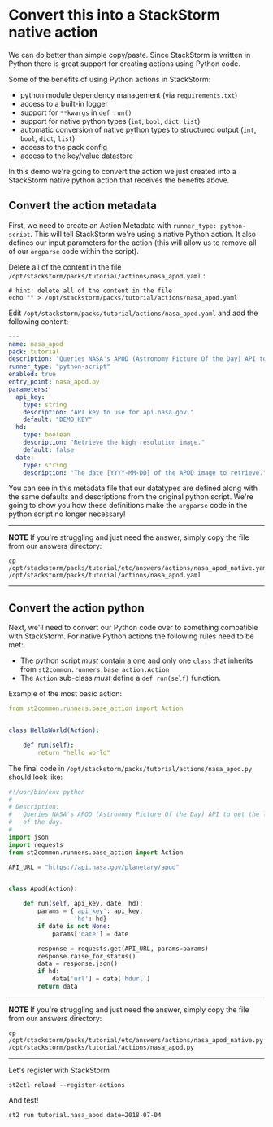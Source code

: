 # Convert this into a StackStorm native action

We can do better than simple copy/paste.
Since StackStorm is written in Python there is great support for creating actions
using Python code.

Some of the benefits of using Python actions in StackStorm:

* python module dependency management (via `requirements.txt`)
* access to a built-in logger
* support for `**kwargs` in `def run()`
* support for native python types (`int`, `bool`, `dict`, `list`)
* automatic conversion of native python types to structured output (`int`, `bool`, `dict`, `list`)
* access to the pack config
* access to the key/value datastore

In this demo we're going to convert the action we just created into a
StackStorm native python action that receives the benefits above.

## Convert the action metadata

First, we need to create an Action Metadata with `runner_type: python-script`.
This will tell StackStorm we're using a native Python action. It also defines our input
parameters for the action (this will allow us to remove all of our `argparse` code within
the script).

Delete all of the content in the file `/opt/stackstorm/packs/tutorial/actions/nasa_apod.yaml` :

```shell
# hint: delete all of the content in the file
echo "" > /opt/stackstorm/packs/tutorial/actions/nasa_apod.yaml
```

Edit `/opt/stackstorm/packs/tutorial/actions/nasa_apod.yaml` and add the following content:

``` yaml
---
name: nasa_apod
pack: tutorial
description: "Queries NASA's APOD (Astronomy Picture Of the Day) API to get the link to the picture of the day."
runner_type: "python-script"
enabled: true
entry_point: nasa_apod.py
parameters:
  api_key:
    type: string
    description: "API key to use for api.nasa.gov."
    default: "DEMO_KEY"
  hd:
    type: boolean
    description: "Retrieve the high resolution image."
    default: false
  date:
    type: string
    description: "The date [YYYY-MM-DD] of the APOD image to retrieve."
```

You can see in this metadata file that our datatypes are defined along with
the same defaults and descriptions from the original python script. We're going
to show you how these definitions make the `argparse` code in the python script
no longer necessary!

-----------
**NOTE**
If you're struggling and just need the answer, simply copy the file from our
answers directory:
```shell
cp /opt/stackstorm/packs/tutorial/etc/answers/actions/nasa_apod_native.yaml /opt/stackstorm/packs/tutorial/actions/nasa_apod.yaml
```
-----------


## Convert the action python

Next, we'll need to convert our Python code over to something compatible
with StackStorm. For native Python actions the following rules need to be met:

* The python script *must* contain a one and only one `class` that inherits from `st2common.runners.base_action.Action`
* The `Action` sub-class *must* define a `def run(self)` function.

Example of the most basic action:

``` yaml
from st2common.runners.base_action import Action


class HelloWorld(Action):

    def run(self):
        return "hello world"
```

The final code in `/opt/stackstorm/packs/tutorial/actions/nasa_apod.py`
should look like:

``` python
#!/usr/bin/env python
#
# Description:
#   Queries NASA's APOD (Astronomy Picture Of the Day) API to get the link to the picture
#   of the day.
#
import json
import requests
from st2common.runners.base_action import Action

API_URL = "https://api.nasa.gov/planetary/apod"


class Apod(Action):

    def run(self, api_key, date, hd):
        params = {'api_key': api_key,
                  'hd': hd}
        if date is not None:
            params['date'] = date

        response = requests.get(API_URL, params=params)
        response.raise_for_status()
        data = response.json()
        if hd:
            data['url'] = data['hdurl']
        return data
```

-----------
**NOTE**
If you're struggling and just need the answer, simply copy the file from our
answers directory:
```shell
cp /opt/stackstorm/packs/tutorial/etc/answers/actions/nasa_apod_native.py /opt/stackstorm/packs/tutorial/actions/nasa_apod.py
```
-----------

Let's register with StackStorm

``` shell
st2ctl reload --register-actions
```

And test!

``` shell
st2 run tutorial.nasa_apod date=2018-07-04
```

